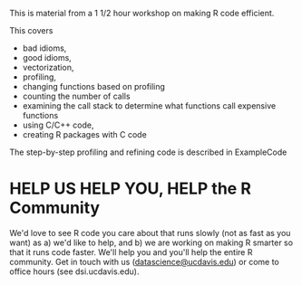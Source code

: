 This is material from a 1 1/2 hour workshop on making R code efficient.

This covers
+ bad idioms, 
+ good idioms, 
+ vectorization, 
+ profiling, 
+ changing functions based on profiling
+ counting the number of calls
+ examining the call stack to determine what functions call expensive functions
+ using C/C++ code, 
+ creating R packages with C code

The step-by-step profiling and refining code is described in 
ExampleCode


# HELP US HELP YOU, HELP the R Community
We'd love to see R code you care about that runs slowly (not as fast as you want)
as a) we'd like to help, and b) we are working on making R smarter so that it runs
code faster.  We'll help you and you'll help the entire R community.
Get in touch with us (datascience@ucdavis.edu) or come to office hours (see dsi.ucdavis.edu).

